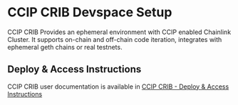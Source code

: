 # CCIP CRIB Devspace Setup
CCIP CRIB Provides an ephemeral environment with CCIP enabled Chainlink Cluster.
It supports on-chain and off-chain code iteration, integrates with ephemeral geth chains or real testnets.  

## Deploy & Access Instructions
CCIP CRIB user documentation is available in [CCIP CRIB - Deploy & Access Instructions](https://smartcontract-it.atlassian.net/wiki/spaces/CRIB/pages/656244737/CCIP+CRIB+-+Deploy+Access+Instructions)

